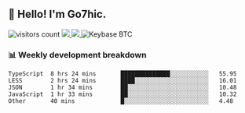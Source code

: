 ## 👋 Hello! I'm Go7hic.

 ![visitors count](https://visitors-by-url-pls-dont-use-this-in-your-repo.vercel.app/Go7hic-github-readme)
 <a href="https://twitter.com/Go7hic">
    <img src="https://img.shields.io/badge/-@Go7hic-1ca0f1?style=flat-square&labelColor=1ca0f1&logo=twitter&logoColor=white&link=https://twitter.com/Go7hic">
   <a/>
   <a href="mailto:gtfx0209@gmail.com">
    <img src="https://img.shields.io/badge/-gtfx0209@gmail.com-c14438?style=flat-square&logo=Gmail&logoColor=white&link=mailto:gtfx0209@gmail.com">
   <a/>
    ![Keybase BTC](https://img.shields.io/keybase/btc/Go7hic)
 <!--
🔭 I’m currently working
🌱 I’m currently learning
💬 Ask me about 
📫 How to reach me: 
⚡ Fun fact: 
-->
 <!--
![My Github Stats](https://github-readme-stats.vercel.app/api?username=Go7hic&show_icons=true&count_private=true)

-->

### 📊 Weekly development breakdown
<!--START_SECTION:waka-->
```text
TypeScript  8 hrs 24 mins       ██████████████░░░░░░░░░░░   55.95 
LESS        2 hrs 24 mins       ████░░░░░░░░░░░░░░░░░░░░░   16.01 
JSON        1 hr 34 mins        ██░░░░░░░░░░░░░░░░░░░░░░░   10.48 
JavaScript  1 hr 33 mins        ██░░░░░░░░░░░░░░░░░░░░░░░   10.32 
Other       40 mins             █░░░░░░░░░░░░░░░░░░░░░░░░   4.48
```
<!--END_SECTION:waka-->


